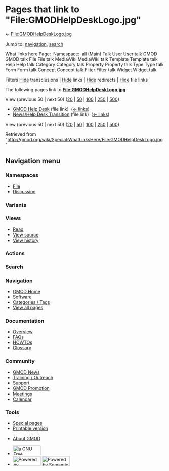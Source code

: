 <div id="mw-page-base" class="noprint">

</div>

<div id="mw-head-base" class="noprint">

</div>

<div id="content" class="mw-body" role="main">

<span id="top"></span>

<div id="mw-js-message" style="display:none;">

</div>



# <span dir="auto">Pages that link to "File:GMODHelpDeskLogo.jpg"</span>

<div id="bodyContent">

<div id="contentSub">

←
[File:GMODHelpDeskLogo.jpg](/wiki/File:GMODHelpDeskLogo.jpg "File:GMODHelpDeskLogo.jpg")

</div>

<div id="jump-to-nav" class="mw-jump">

Jump to: [navigation](#mw-navigation), [search](#p-search)

</div>

<div id="mw-content-text">

What links here Page:  Namespace:  all (Main) Talk User User talk GMOD
GMOD talk File File talk MediaWiki MediaWiki talk Template Template talk
Help Help talk Category Category talk Property Property talk Type Type
talk Form Form talk Concept Concept talk Filter Filter talk Widget
Widget talk

Filters
[Hide](/mediawiki/index.php?title=Special:WhatLinksHere/File:GMODHelpDeskLogo.jpg&hidetrans=1 "Special:WhatLinksHere/File:GMODHelpDeskLogo.jpg")
transclusions \|
[Hide](/mediawiki/index.php?title=Special:WhatLinksHere/File:GMODHelpDeskLogo.jpg&hidelinks=1 "Special:WhatLinksHere/File:GMODHelpDeskLogo.jpg")
links \|
[Hide](/mediawiki/index.php?title=Special:WhatLinksHere/File:GMODHelpDeskLogo.jpg&hideredirs=1 "Special:WhatLinksHere/File:GMODHelpDeskLogo.jpg")
redirects \|
[Hide](/mediawiki/index.php?title=Special:WhatLinksHere/File:GMODHelpDeskLogo.jpg&hideimages=1 "Special:WhatLinksHere/File:GMODHelpDeskLogo.jpg")
file links

The following pages link to
**[File:GMODHelpDeskLogo.jpg](/wiki/File:GMODHelpDeskLogo.jpg "File:GMODHelpDeskLogo.jpg")**:

View (previous 50 \| next 50)
([20](/mediawiki/index.php?title=Special:WhatLinksHere/File:GMODHelpDeskLogo.jpg&limit=20 "Special:WhatLinksHere/File:GMODHelpDeskLogo.jpg")
\|
[50](/mediawiki/index.php?title=Special:WhatLinksHere/File:GMODHelpDeskLogo.jpg&limit=50 "Special:WhatLinksHere/File:GMODHelpDeskLogo.jpg")
\|
[100](/mediawiki/index.php?title=Special:WhatLinksHere/File:GMODHelpDeskLogo.jpg&limit=100 "Special:WhatLinksHere/File:GMODHelpDeskLogo.jpg")
\|
[250](/mediawiki/index.php?title=Special:WhatLinksHere/File:GMODHelpDeskLogo.jpg&limit=250 "Special:WhatLinksHere/File:GMODHelpDeskLogo.jpg")
\|
[500](/mediawiki/index.php?title=Special:WhatLinksHere/File:GMODHelpDeskLogo.jpg&limit=500 "Special:WhatLinksHere/File:GMODHelpDeskLogo.jpg"))

- [GMOD Help Desk](/wiki/GMOD_Help_Desk "GMOD Help Desk") (file link) ‎
  <span class="mw-whatlinkshere-tools">([←
  links](/mediawiki/index.php?title=Special:WhatLinksHere&target=GMOD+Help+Desk "Special:WhatLinksHere"))</span>
- [News/Help Desk
  Transition](/wiki/News/Help_Desk_Transition "News/Help Desk Transition")
  (file link) ‎ <span class="mw-whatlinkshere-tools">([←
  links](/mediawiki/index.php?title=Special:WhatLinksHere&target=News%2FHelp+Desk+Transition "Special:WhatLinksHere"))</span>

View (previous 50 \| next 50)
([20](/mediawiki/index.php?title=Special:WhatLinksHere/File:GMODHelpDeskLogo.jpg&limit=20 "Special:WhatLinksHere/File:GMODHelpDeskLogo.jpg")
\|
[50](/mediawiki/index.php?title=Special:WhatLinksHere/File:GMODHelpDeskLogo.jpg&limit=50 "Special:WhatLinksHere/File:GMODHelpDeskLogo.jpg")
\|
[100](/mediawiki/index.php?title=Special:WhatLinksHere/File:GMODHelpDeskLogo.jpg&limit=100 "Special:WhatLinksHere/File:GMODHelpDeskLogo.jpg")
\|
[250](/mediawiki/index.php?title=Special:WhatLinksHere/File:GMODHelpDeskLogo.jpg&limit=250 "Special:WhatLinksHere/File:GMODHelpDeskLogo.jpg")
\|
[500](/mediawiki/index.php?title=Special:WhatLinksHere/File:GMODHelpDeskLogo.jpg&limit=500 "Special:WhatLinksHere/File:GMODHelpDeskLogo.jpg"))

</div>

<div class="printfooter">

Retrieved from
"<http://gmod.org/wiki/Special:WhatLinksHere/File:GMODHelpDeskLogo.jpg>"

</div>

<div id="catlinks" class="catlinks catlinks-allhidden">

</div>

<div class="visualClear">

</div>

</div>

</div>

<div id="mw-navigation">

## Navigation menu

<div id="mw-head">



<div id="left-navigation">

<div id="p-namespaces" class="vectorTabs" role="navigation"
aria-labelledby="p-namespaces-label">

### Namespaces

- <span id="ca-nstab-image"><a href="/wiki/File:GMODHelpDeskLogo.jpg" accesskey="c"
  title="View the file page [c]">File</a></span>
- <span id="ca-talk"><a
  href="/mediawiki/index.php?title=File_talk:GMODHelpDeskLogo.jpg&amp;action=edit&amp;redlink=1"
  accesskey="t"
  title="Discussion about the content page [t]">Discussion</a></span>

</div>

<div id="p-variants" class="vectorMenu emptyPortlet" role="navigation"
aria-labelledby="p-variants-label">

### 

### Variants[](#)

<div class="menu">

</div>

</div>

</div>

<div id="right-navigation">

<div id="p-views" class="vectorTabs" role="navigation"
aria-labelledby="p-views-label">

### Views

- <span id="ca-view">[Read](/wiki/File:GMODHelpDeskLogo.jpg)</span>
- <span id="ca-viewsource"><a
  href="/mediawiki/index.php?title=File:GMODHelpDeskLogo.jpg&amp;action=edit"
  accesskey="e" title="This page is protected.
  You can view its source [e]">View source</a></span>
- <span id="ca-history"><a
  href="/mediawiki/index.php?title=File:GMODHelpDeskLogo.jpg&amp;action=history"
  accesskey="h" title="Past revisions of this page [h]">View history</a></span>

</div>

<div id="p-cactions" class="vectorMenu emptyPortlet" role="navigation"
aria-labelledby="p-cactions-label">

### Actions[](#)

<div class="menu">

</div>

</div>

<div id="p-search" role="search">

### Search

<div id="simpleSearch">

</div>

</div>

</div>

</div>

<div id="mw-panel">

<div id="p-logo" role="banner">

<a href="/wiki/Main_Page"
style="background-image: url(http://gmod.org/images/GMOD-cogs.png);"
title="Visit the main page"></a>

</div>

<div id="p-Navigation" class="portal" role="navigation"
aria-labelledby="p-Navigation-label">

### Navigation

<div class="body">

- <span id="n-GMOD-Home">[GMOD Home](/wiki/Main_Page)</span>
- <span id="n-Software">[Software](/wiki/GMOD_Components)</span>
- <span id="n-Categories-.2F-Tags">[Categories /
  Tags](/wiki/Categories)</span>
- <span id="n-View-all-pages">[View all
  pages](/wiki/Special:AllPages)</span>

</div>

</div>

<div id="p-Documentation" class="portal" role="navigation"
aria-labelledby="p-Documentation-label">

### Documentation

<div class="body">

- <span id="n-Overview">[Overview](/wiki/Overview)</span>
- <span id="n-FAQs">[FAQs](/wiki/Category:FAQ)</span>
- <span id="n-HOWTOs">[HOWTOs](/wiki/Category:HOWTO)</span>
- <span id="n-Glossary">[Glossary](/wiki/Glossary)</span>

</div>

</div>

<div id="p-Community" class="portal" role="navigation"
aria-labelledby="p-Community-label">

### Community

<div class="body">

- <span id="n-GMOD-News">[GMOD News](/wiki/GMOD_News)</span>
- <span id="n-Training-.2F-Outreach">[Training /
  Outreach](/wiki/Training_and_Outreach)</span>
- <span id="n-Support">[Support](/wiki/Support)</span>
- <span id="n-GMOD-Promotion">[GMOD
  Promotion](/wiki/GMOD_Promotion)</span>
- <span id="n-Meetings">[Meetings](/wiki/Meetings)</span>
- <span id="n-Calendar">[Calendar](/wiki/Calendar)</span>

</div>

</div>

<div id="p-tb" class="portal" role="navigation"
aria-labelledby="p-tb-label">

### Tools

<div class="body">

- <span id="t-specialpages"><a href="/wiki/Special:SpecialPages" accesskey="q"
  title="A list of all special pages [q]">Special pages</a></span>
- <span id="t-print"><a
  href="/mediawiki/index.php?title=Special:WhatLinksHere/File:GMODHelpDeskLogo.jpg&amp;printable=yes"
  rel="alternate" accesskey="p"
  title="Printable version of this page [p]">Printable version</a></span>

</div>

</div>

</div>

</div>

<div id="footer" role="contentinfo">

- <span id="footer-places-about">[About
  GMOD](/wiki/GMOD:About "GMOD:About")</span>

<!-- -->

- <span id="footer-copyrightico">[<img src="http://www.gnu.org/graphics/gfdl-logo-small.png" width="88"
  height="31" alt="a GNU Free Documentation License" />](http://www.gnu.org/licenses/fdl-1.3.html)</span>
- <span id="footer-poweredbyico">[<img src="/mediawiki/skins/common/images/poweredby_mediawiki_88x31.png"
  width="88" height="31" alt="Powered by MediaWiki" />](//www.mediawiki.org/)
  [<img
  src="/mediawiki/extensions/SemanticMediaWiki/includes/../resources/images/smw_button.png"
  width="88" height="31" alt="Powered by Semantic MediaWiki" />](https://www.semantic-mediawiki.org/wiki/Semantic_MediaWiki)</span>

<div style="clear:both">

</div>

</div>
